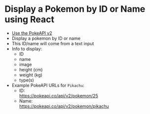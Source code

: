 # Display a Pokemon by ID or Name using React

- [Use the PokeAPI v2](https://pokeapi.co/docs/v2#pokemon)
- Display a pokemon by ID or name
- This ID/name will come from a text input
- Info to display:
  - ID
  - name
  - image
  - height (cm)
  - weight (kg)
  - type(s)
- Example PokeAPI URLs for `Pikachu`:
  - ID:  
    https://pokeapi.co/api/v2/pokemon/25
  - Name:  
    https://pokeapi.co/api/v2/pokemon/pikachu
